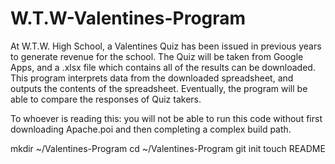 W.T.W-Valentines-Program
========================
At W.T.W. High School, a Valentines Quiz has been issued in previous years to generate revenue for the school.
The Quiz will be taken from Google Apps, and a .xlsx file which contains all of the results can be downloaded.
This program interprets data from the downloaded spreadsheet, and outputs the contents of the spreadsheet.
Eventually, the program will be able to compare the responses of Quiz takers. 

To whoever is reading this: you will not be able to run this code without first downloading Apache.poi and then
completing a complex build path.  

mkdir ~/Valentines-Program
cd ~/Valentines-Program
git init
touch README

